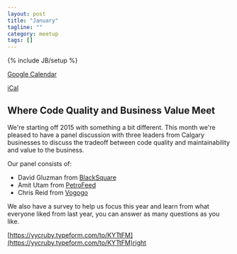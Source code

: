```yaml
---
layout: post
title: "January"
tagline: ""
category: meetup
tags: []
---
```

{% include JB/setup %}

<p>
  <a href="http://www.google.com/calendar/event?action=TEMPLATE&dates=20141203T013000Z%2f20141203T023000Z&sprop=website%3ahttp%3a%2f%2fwww.meetup.com%2fYYC-Rb%2fevents%2f218599624%2f&text=December+Meetup&location=Assembly+-+119+-+14+Street+NW+%28Floor+4%29+-+Calgary%2C+AB+%2C+Canada&sprop=name:YYC+Ruby&details=For+full+details%2C+including+the+address%2C+and+to+RSVP+see%3A%0Ahttp%3A%2F%2Fwww.meetup.com%2FYYC-Rb%2Fevents%2F218599624%2F%0AYYC+Ruby%0AMore+info+coming+soon%21">
    Google Calendar
  </a>
</p>

<p>
  <a href="http://www.meetup.com/YYC-Rb/events/218599624/ical/December+Meetup.ics">
    iCal
  </a>
</p>

## Where Code Quality and Business Value Meet

We're starting off 2015 with something a bit different. This month we're pleased
to have a panel discussion with three leaders from Calgary businesses to discuss
the tradeoff between code quality and maintainability and value to the business.

Our panel consists of:

  * David Gluzman from [BlackSquare](http://blacksquare.ca)
  * Amit Utam from [PetroFeed](https://www.petrofeed.com)
  * Chris Reid from [Vogogo](https://www.vogogo.com)

We also have a survey to help us focus this year and learn from what everyone
liked from last year, you can answer as many questions as you like.

[https://yycruby.typeform.com/to/KYTtFM](https://yycruby.typeform.com/to/KYTtFM)right

